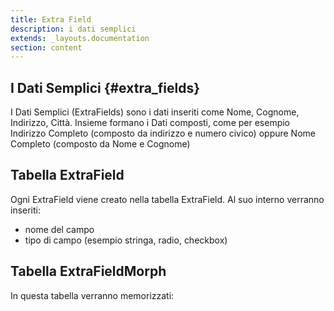 ```yaml
---
title: Extra Field
description: i dati semplici
extends: _layouts.documentation
section: content
---
```

## I Dati Semplici {#extra_fields}

I Dati Semplici (ExtraFields) sono i dati inseriti come Nome, Cognome, Indirizzo, Città.
Insieme formano i Dati composti, 
come per esempio Indirizzo Completo (composto da indirizzo e numero civico) 
oppure Nome Completo (composto da Nome e Cognome)


## Tabella ExtraField

Ogni ExtraField viene creato nella tabella ExtraField. Al suo interno verranno inseriti:  
- nome del campo
- tipo di campo (esempio stringa, radio, checkbox)


## Tabella ExtraFieldMorph

In questa tabella verranno memorizzati: